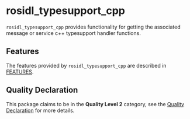 # rosidl_typesupport_cpp

`rosidl_typesupport_cpp` provides functionality for getting the associated message or service c++ typesupport handler functions.

## Features

The features provided by `rosidl_typesupport_cpp` are described in [FEATURES](docs/FEATURES.md).

## Quality Declaration

This package claims to be in the **Quality Level 2** category, see the [Quality Declaration](./QUALITY_DECLARATION.md) for more details.

